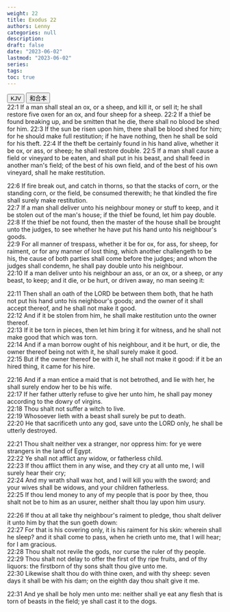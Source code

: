 ```yaml
---
weight: 22
title: Exodus 22
authors: Lenny
categories: null
description: 
draft: false
date: "2023-06-02"
lastmod: "2023-06-02"
series: 
tags: 
toc: true
---
```


<!--more-->

<!-- Tab links -->
<div class="tab">
  <button class="tablinks active" onclick="tablabel(event, 'english')">KJV</button>
  <button class="tablinks" onclick="tablabel(event, 'chinese')">和合本</button>
  
</div>

<!-- Tab content -->
<div id="english" class="tabcontent" style="display:block">
22:1 If a man shall steal an ox, or a sheep, and kill it, or sell it; he shall restore five oxen for an ox, and four sheep for a sheep.  
22:2 If a thief be found breaking up, and be smitten that he die, there shall no blood be shed for him.  
22:3 If the sun be risen upon him, there shall be blood shed for him; for he should make full restitution; if he have nothing, then he shall be sold for his theft.  
22:4 If the theft be certainly found in his hand alive, whether it be ox, or ass, or sheep; he shall restore double.  
22:5 If a man shall cause a field or vineyard to be eaten, and shall put in his beast, and shall feed in another man's field; of the best of his own field, and of the best of his own vineyard, shall he make restitution.  

22:6 If fire break out, and catch in thorns, so that the stacks of corn, or the standing corn, or the field, be consumed therewith; he that kindled the fire shall surely make restitution.  
22:7 If a man shall deliver unto his neighbour money or stuff to keep, and it be stolen out of the man's house; if the thief be found, let him pay double.  
22:8 If the thief be not found, then the master of the house shall be brought unto the judges, to see whether he have put his hand unto his neighbour's goods.  
22:9 For all manner of trespass, whether it be for ox, for ass, for sheep, for raiment, or for any manner of lost thing, which another challengeth to be his, the cause of both parties shall come before the judges; and whom the judges shall condemn, he shall pay double unto his neighbour.  
22:10 If a man deliver unto his neighbour an ass, or an ox, or a sheep, or any beast, to keep; and it die, or be hurt, or driven away, no man seeing it:  

22:11 Then shall an oath of the LORD be between them both, that he hath not put his hand unto his neighbour's goods; and the owner of it shall accept thereof, and he shall not make it good.  
22:12 And if it be stolen from him, he shall make restitution unto the owner thereof.  
22:13 If it be torn in pieces, then let him bring it for witness, and he shall not make good that which was torn.  
22:14 And if a man borrow ought of his neighbour, and it be hurt, or die, the owner thereof being not with it, he shall surely make it good.  
22:15 But if the owner thereof be with it, he shall not make it good: if it be an hired thing, it came for his hire.  

22:16 And if a man entice a maid that is not betrothed, and lie with her, he shall surely endow her to be his wife.  
22:17 If her father utterly refuse to give her unto him, he shall pay money according to the dowry of virgins.  
22:18 Thou shalt not suffer a witch to live.  
22:19 Whosoever lieth with a beast shall surely be put to death.  
22:20 He that sacrificeth unto any god, save unto the LORD only, he shall be utterly destroyed.  

22:21 Thou shalt neither vex a stranger, nor oppress him: for ye were strangers in the land of Egypt.  
22:22 Ye shall not afflict any widow, or fatherless child.  
22:23 If thou afflict them in any wise, and they cry at all unto me, I will surely hear their cry;  
22:24 And my wrath shall wax hot, and I will kill you with the sword; and your wives shall be widows, and your children fatherless.  
22:25 If thou lend money to any of my people that is poor by thee, thou shalt not be to him as an usurer, neither shalt thou lay upon him usury.  

22:26 If thou at all take thy neighbour's raiment to pledge, thou shalt deliver it unto him by that the sun goeth down:  
22:27 For that is his covering only, it is his raiment for his skin: wherein shall he sleep? and it shall come to pass, when he crieth unto me, that I will hear; for I am gracious.  
22:28 Thou shalt not revile the gods, nor curse the ruler of thy people.  
22:29 Thou shalt not delay to offer the first of thy ripe fruits, and of thy liquors: the firstborn of thy sons shalt thou give unto me.  
22:30 Likewise shalt thou do with thine oxen, and with thy sheep: seven days it shall be with his dam; on the eighth day thou shalt give it me.  

22:31 And ye shall be holy men unto me: neither shall ye eat any flesh that is torn of beasts in the field; ye shall cast it to the dogs.  

</div>


<div id="chinese" class="tabcontent">

</div>


